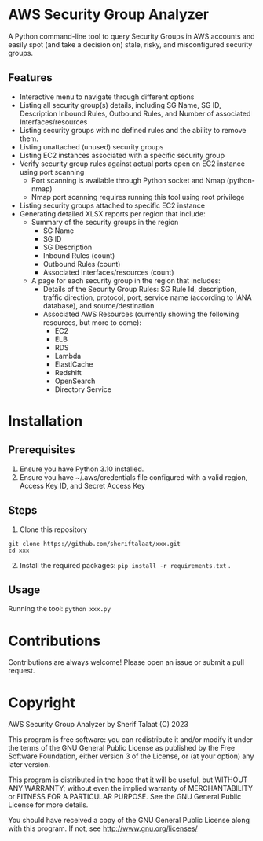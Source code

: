 # AWS Security Group Analyzer
A Python command-line tool to query Security Groups in AWS accounts and easily spot (and take a decision on) stale, risky, and misconfigured security groups.

## Features
+ Interactive menu to navigate through different options
+ Listing all security group(s) details, including SG Name, SG ID, Description Inbound Rules, Outbound Rules, and Number of associated Interfaces/resources
+ Listing security groups with no defined rules and the ability to remove them.
+ Listing unattached (unused) security groups
+ Listing EC2 instances associated with a specific security group
+ Verify security group rules against actual ports open on EC2 instance using port scanning
  + Port scanning is available through Python socket and Nmap (python-nmap)
  + Nmap port scanning requires running this tool using root privilege 
+ Listing security groups attached to specific EC2 instance
+ Generating detailed XLSX reports per region that include:
  + Summary of the security groups in the region
    + SG Name
    + SG ID
    + SG Description
    + Inbound Rules (count)
    + Outbound Rules (count)
    + Associated Interfaces/resources (count)
  + A page for each security group in the region that includes:
    + Details of the Security Group Rules: SG Rule Id, description, traffic direction, protocol, port, service name (according to IANA database), and source/destination
    + Associated AWS Resources (currently showing the following resources, but more to come):
      + EC2
      + ELB
      + RDS
      + Lambda
      + ElastiCache
      + Redshift
      + OpenSearch
      + Directory Service
     
# Installation

## Prerequisites
1. Ensure you have Python 3.10 installed.
2. Ensure you have ~/.aws/credentials file configured with a valid region, Access Key ID, and Secret Access Key

## Steps
1. Clone this repository

```
git clone https://github.com/sheriftalaat/xxx.git
cd xxx
```

2. Install the required packages: ```pip install -r requirements.txt```
. 

## Usage
Running the tool:
```python xxx.py```

# Contributions
Contributions are always welcome! Please open an issue or submit a pull request.

# Copyright
AWS Security Group Analyzer by Sherif Talaat (C) 2023

This program is free software: you can redistribute it and/or modify it under the terms of the GNU General Public License as published by the Free Software Foundation, either version 3 of the License, or (at your option) any later version.

This program is distributed in the hope that it will be useful, but WITHOUT ANY WARRANTY; without even the implied warranty of MERCHANTABILITY or FITNESS FOR A PARTICULAR PURPOSE. See the GNU General Public License for more details.

You should have received a copy of the GNU General Public License along with this program. If not, see http://www.gnu.org/licenses/

